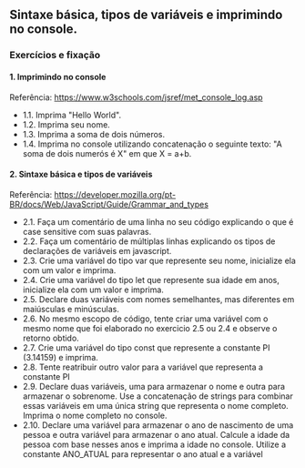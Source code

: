 ## Sintaxe básica, tipos de variáveis e imprimindo no console.
### Exercícios e fixação
#### 1. Imprimindo no console
Referência: https://www.w3schools.com/jsref/met_console_log.asp

* 1.1\. Imprima "Hello World".
* 1.2\. Imprima seu nome.
* 1.3\. Imprima a soma de dois números.
* 1.4\. Imprima no console utilizando concatenação o seguinte texto: "A soma de dois numerós é X" em que X = a+b.

#### 2. Sintaxe básica e tipos de variáveis
Referência: https://developer.mozilla.org/pt-BR/docs/Web/JavaScript/Guide/Grammar_and_types

* 2.1\. Faça um comentário de uma linha no seu código explicando o que é case sensitive com suas palavras.
* 2.2\. Faça um comentário de múltiplas linhas explicando os tipos de declarações de variáveis em javascript.
* 2.3\. Crie uma variável do tipo var que represente seu nome, inicialize ela com um valor e imprima.
* 2.4\. Crie uma variável do tipo let que represente sua idade em anos, inicialize ela com um valor e imprima.
* 2.5\. Declare duas variáveis com nomes semelhantes, mas diferentes em maiúsculas e minúsculas.
* 2.6\. No mesmo escopo de código, tente criar uma variável com o mesmo nome que foi elaborado no exercicio 2.5 ou 2.4 e observe o retorno obtido.
* 2.7\. Crie uma variável do tipo const que represente a constante PI (3.14159) e imprima.
* 2.8\. Tente reatribuir outro valor para a variável que representa a constante PI
* 2.9\. Declare duas variáveis, uma para armazenar o nome e outra para armazenar o sobrenome. Use a concatenação de strings para combinar essas variáveis em uma única string que representa o nome completo. Imprima o nome completo no console.
* 2.10\. Declare uma variável para armazenar o ano de nascimento de uma pessoa e outra variável para armazenar o ano atual. Calcule a idade da pessoa com base nesses anos e imprima a idade no console. Utilize a constante ANO_ATUAL para representar o ano atual e a variável